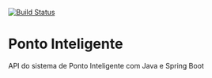 [![Build Status](https://travis-ci.org/GabrielStedile999/ponto-inteligente-api.svg?branch=master)](https://travis-ci.org/GabrielStedile999/ponto-inteligente-api)
# Ponto Inteligente
API do sistema de Ponto Inteligente com Java e Spring Boot

